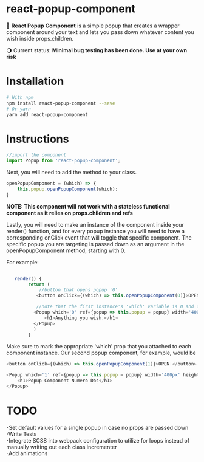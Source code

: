 # react-popup-component
  
:black_square_button: **React Popup Component** is a simple popup that creates a wrapper component around your text and lets you pass down whatever content you wish inside props.children.

:waning_gibbous_moon: Current status: **Minimal bug testing has been done. Use at your own risk**


# Installation


```bash
# With npm
npm install react-popup-component --save
# Or yarn
yarn add react-popup-component
```


# Instructions

```js
//import the component
import Popup from 'react-popup-component';
```

Next, you will need to add the method to your class. 
```js
openPopupComponent = (which) => {
    this.popup.openPopupComponent(which);
}
```
**NOTE: This component will not work with a stateless functional component as it relies on props.children and refs**

Lastly, you will need to make an instance of the component inside your render() function, and for every popup instance you will need to have a corresponding onClick event that will toggle that specific component. The specific popup you are targeting is passed down as an argument in the openPopupComponent method, starting with 0.

For example:

```js

   render() {
        return (
            //button that opens popup '0'
           <button onClick={(which) => this.openPopupComponent(0)}>OPEN</button>

           //note that the first instance's 'which' variable is 0 and counts upward
          <Popup which='0' ref={popup => this.popup = popup} width='400px' height='auto'>
              <h1>Anything you wish.</h1>
          </Popup>
          )
        }
```


Make sure to mark the appropriate 'which' prop that you attached to each component instance. Our second popup component, for example, would be 

```js
<button onClick={(which) => this.openPopupComponent(1)}>OPEN </button>

<Popup which='1' ref={popup => this.popup = popup} width='400px' height='auto'>
    <h1>Popup Component Numero Dos</h1>
</Popup>
```


# TODO

-Set default values for a single popup in case no props are passed down<br/>
-Write Tests <br/>
-Integrate SCSS into webpack configuration to utilize for loops instead of manually writing out each class incrementer <br/>
-Add animations <br/>


